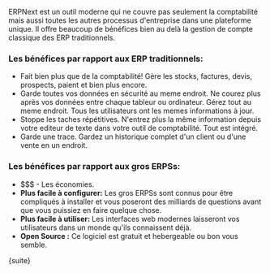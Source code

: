 ERPNext est un outil moderne qui ne couvre pas seulement la comptabilité mais aussi
toutes les autres processus d'entreprise dans une plateforme unique. Il offre beaucoup
de bénéfices bien au delà la gestion de compte classique des ERP traditionnels.

### Les bénéfices par rapport aux ERP traditionnels:

  * Fait bien plus que de la comptabilité! Gère les stocks, factures, devis, prospects, paient et bien plus encore.
  * Garde toutes vos données en sécurité au meme endroit. Ne courez plus après vos données entre chaque tableur ou ordinateur. Gérez tout au meme endroit. Tous les utilisateurs ont les memes informations à jour.
  * Stoppe les taches répétitives. N'entrez plus la même information depuis votre editeur de texte dans votre outil de comptabilité. Tout est intégré.
  * Garde une trace. Gardez un historique complet d'un client ou d'une vente en un endroit.

### Les bénéfices par rapport aux gros ERPSs:

  * $$$ - Les économies.
  * **Plus facile à configurer:** Les gros ERPSs sont connus pour être compliqués à installer et vous poseront des milliards de questions avant que vous puissiez en faire quelque chose.
  * **Plus facile à utiliser:** Les interfaces web modernes laisseront vos utilisateurs dans un monde qu'ils connaissent déjà.
  * **Open Source :** Ce logiciel est gratuit et hebergeable ou bon vous semble.

{suite}
